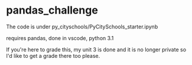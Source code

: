 # pandas_challenge

The code is under py_cityschools/PyCitySchools_starter.ipynb

requires pandas, done in vscode, python 3.1

If you're here to grade this, my unit 3 is done and it is no longer private so I'd like to get a grade there too please. 
